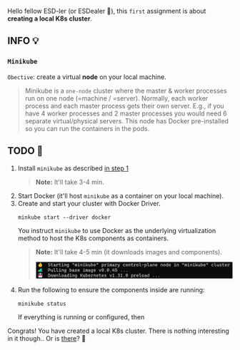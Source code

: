 Hello fellow ESD-ler (or ESDealer 👀), this `first` assignment is about **creating a local K8s cluster**.

## INFO 💡
### `Minikube`
`Obective`: create a virtual **node** on your local machine.

>Minikube is a `one-node` cluster where the master & worker processes run on one node (=machine / =server). Normally, each worker process and each master process gets their own server. E.g., if you have 4 worker processes and 2 master processes you would need 6 separate virtual/physical servers. 
This node has Docker pre-installed so you can run the containers in the pods.


## TODO 🎅
1. Install `minikube` as described [in step 1](https://minikube.sigs.k8s.io/docs/start/?arch=%2Flinux%2Fx86-64%2Fstable%2Fbinary+download) 
    > **Note:** It'll take 3-4 min.
2. Start Docker (it'll host `minikube` as a container on your local machine).
3. Create and start your cluster with Docker Driver.
    ```
    minkube start --driver docker
    ```
    You instruct `minikube` to use Docker as the underlying virtualization method to host the K8s components as containers.
    > **Note:** 
    > It'll take 4-5 min (it downloads images and components).
    >
    > ![minikubeStart](minikubeStart.png)
4. Run the following to ensure the components inside are running:
    ```
    minikube status
    ```
    If everything is running or configured, then

Congrats! You have created a local K8s cluster. There is nothing interesting in it though.. Or is [there](https://github.com/zezl7/esd-2024-kubernetes/tree/main/workshop/2_Interact_with_Cluster)? 👤
